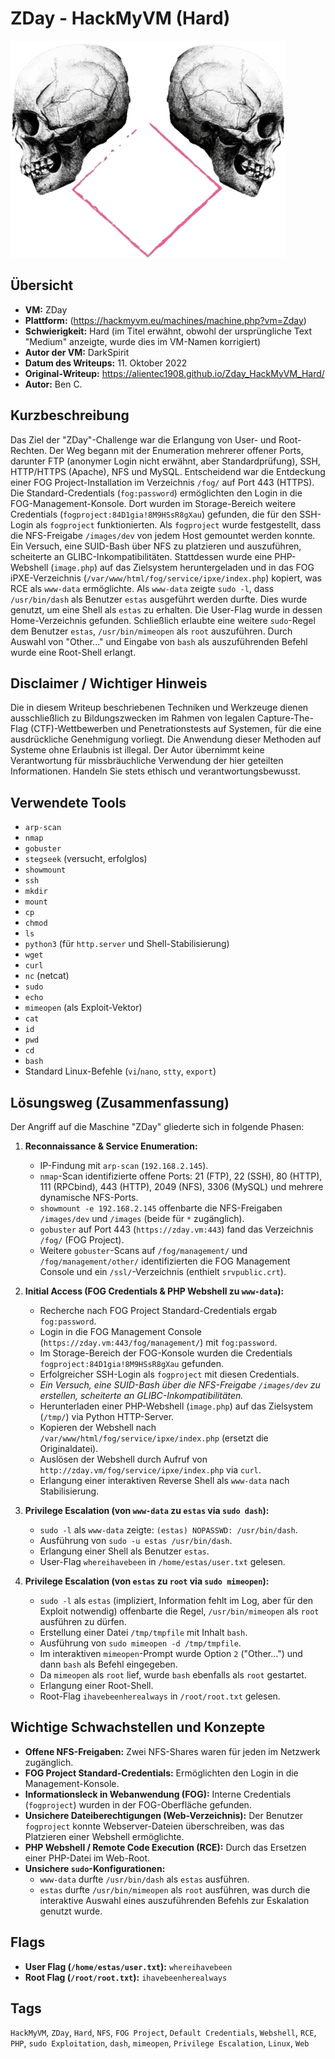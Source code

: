 # ZDay - HackMyVM (Hard)
 
![Zday.png](Zday.png)

## Übersicht

*   **VM:** ZDay
*   **Plattform:** (https://hackmyvm.eu/machines/machine.php?vm=Zday)
*   **Schwierigkeit:** Hard (im Titel erwähnt, obwohl der ursprüngliche Text "Medium" anzeigte, wurde dies im VM-Namen korrigiert)
*   **Autor der VM:** DarkSpirit
*   **Datum des Writeups:** 11. Oktober 2022
*   **Original-Writeup:** https://alientec1908.github.io/Zday_HackMyVM_Hard/
*   **Autor:** Ben C.

## Kurzbeschreibung

Das Ziel der "ZDay"-Challenge war die Erlangung von User- und Root-Rechten. Der Weg begann mit der Enumeration mehrerer offener Ports, darunter FTP (anonymer Login nicht erwähnt, aber Standardprüfung), SSH, HTTP/HTTPS (Apache), NFS und MySQL. Entscheidend war die Entdeckung einer FOG Project-Installation im Verzeichnis `/fog/` auf Port 443 (HTTPS). Die Standard-Credentials (`fog:password`) ermöglichten den Login in die FOG-Management-Konsole. Dort wurden im Storage-Bereich weitere Credentials (`fogproject:84D1gia!8M9HSsR8gXau`) gefunden, die für den SSH-Login als `fogproject` funktionierten. Als `fogproject` wurde festgestellt, dass die NFS-Freigabe `/images/dev` von jedem Host gemountet werden konnte. Ein Versuch, eine SUID-Bash über NFS zu platzieren und auszuführen, scheiterte an GLIBC-Inkompatibilitäten. Stattdessen wurde eine PHP-Webshell (`image.php`) auf das Zielsystem heruntergeladen und in das FOG iPXE-Verzeichnis (`/var/www/html/fog/service/ipxe/index.php`) kopiert, was RCE als `www-data` ermöglichte. Als `www-data` zeigte `sudo -l`, dass `/usr/bin/dash` als Benutzer `estas` ausgeführt werden durfte. Dies wurde genutzt, um eine Shell als `estas` zu erhalten. Die User-Flag wurde in dessen Home-Verzeichnis gefunden. Schließlich erlaubte eine weitere `sudo`-Regel dem Benutzer `estas`, `/usr/bin/mimeopen` als `root` auszuführen. Durch Auswahl von "Other..." und Eingabe von `bash` als auszuführenden Befehl wurde eine Root-Shell erlangt.

## Disclaimer / Wichtiger Hinweis

Die in diesem Writeup beschriebenen Techniken und Werkzeuge dienen ausschließlich zu Bildungszwecken im Rahmen von legalen Capture-The-Flag (CTF)-Wettbewerben und Penetrationstests auf Systemen, für die eine ausdrückliche Genehmigung vorliegt. Die Anwendung dieser Methoden auf Systeme ohne Erlaubnis ist illegal. Der Autor übernimmt keine Verantwortung für missbräuchliche Verwendung der hier geteilten Informationen. Handeln Sie stets ethisch und verantwortungsbewusst.

## Verwendete Tools

*   `arp-scan`
*   `nmap`
*   `gobuster`
*   `stegseek` (versucht, erfolglos)
*   `showmount`
*   `ssh`
*   `mkdir`
*   `mount`
*   `cp`
*   `chmod`
*   `ls`
*   `python3` (für `http.server` und Shell-Stabilisierung)
*   `wget`
*   `curl`
*   `nc` (netcat)
*   `sudo`
*   `echo`
*   `mimeopen` (als Exploit-Vektor)
*   `cat`
*   `id`
*   `pwd`
*   `cd`
*   `bash`
*   Standard Linux-Befehle (`vi`/`nano`, `stty`, `export`)

## Lösungsweg (Zusammenfassung)

Der Angriff auf die Maschine "ZDay" gliederte sich in folgende Phasen:

1.  **Reconnaissance & Service Enumeration:**
    *   IP-Findung mit `arp-scan` (`192.168.2.145`).
    *   `nmap`-Scan identifizierte offene Ports: 21 (FTP), 22 (SSH), 80 (HTTP), 111 (RPCbind), 443 (HTTP), 2049 (NFS), 3306 (MySQL) und mehrere dynamische NFS-Ports.
    *   `showmount -e 192.168.2.145` offenbarte die NFS-Freigaben `/images/dev` und `/images` (beide für `*` zugänglich).
    *   `gobuster` auf Port 443 (`https://zday.vm:443`) fand das Verzeichnis `/fog/` (FOG Project).
    *   Weitere `gobuster`-Scans auf `/fog/management/` und `/fog/management/other/` identifizierten die FOG Management Console und ein `/ssl/`-Verzeichnis (enthielt `srvpublic.crt`).

2.  **Initial Access (FOG Credentials & PHP Webshell zu `www-data`):**
    *   Recherche nach FOG Project Standard-Credentials ergab `fog:password`.
    *   Login in die FOG Management Console (`https://zday.vm:443/fog/management/`) mit `fog:password`.
    *   Im Storage-Bereich der FOG-Konsole wurden die Credentials `fogproject:84D1gia!8M9HSsR8gXau` gefunden.
    *   Erfolgreicher SSH-Login als `fogproject` mit diesen Credentials.
    *   *Ein Versuch, eine SUID-Bash über die NFS-Freigabe `/images/dev` zu erstellen, scheiterte an GLIBC-Inkompatibilitäten.*
    *   Herunterladen einer PHP-Webshell (`image.php`) auf das Zielsystem (`/tmp/`) via Python HTTP-Server.
    *   Kopieren der Webshell nach `/var/www/html/fog/service/ipxe/index.php` (ersetzt die Originaldatei).
    *   Auslösen der Webshell durch Aufruf von `http://zday.vm/fog/service/ipxe/index.php` via `curl`.
    *   Erlangung einer interaktiven Reverse Shell als `www-data` nach Stabilisierung.

3.  **Privilege Escalation (von `www-data` zu `estas` via `sudo dash`):**
    *   `sudo -l` als `www-data` zeigte: `(estas) NOPASSWD: /usr/bin/dash`.
    *   Ausführung von `sudo -u estas /usr/bin/dash`.
    *   Erlangung einer Shell als Benutzer `estas`.
    *   User-Flag `whereihavebeen` in `/home/estas/user.txt` gelesen.

4.  **Privilege Escalation (von `estas` zu `root` via `sudo mimeopen`):**
    *   `sudo -l` als `estas` (impliziert, Information fehlt im Log, aber für den Exploit notwendig) offenbarte die Regel, `/usr/bin/mimeopen` als `root` ausführen zu dürfen.
    *   Erstellung einer Datei `/tmp/tmpfile` mit Inhalt `bash`.
    *   Ausführung von `sudo mimeopen -d /tmp/tmpfile`.
    *   Im interaktiven `mimeopen`-Prompt wurde Option `2` ("Other...") und dann `bash` als Befehl eingegeben.
    *   Da `mimeopen` als `root` lief, wurde `bash` ebenfalls als `root` gestartet.
    *   Erlangung einer Root-Shell.
    *   Root-Flag `ihavebeenherealways` in `/root/root.txt` gelesen.

## Wichtige Schwachstellen und Konzepte

*   **Offene NFS-Freigaben:** Zwei NFS-Shares waren für jeden im Netzwerk zugänglich.
*   **FOG Project Standard-Credentials:** Ermöglichten den Login in die Management-Konsole.
*   **Informationsleck in Webanwendung (FOG):** Interne Credentials (`fogproject`) wurden in der FOG-Oberfläche gefunden.
*   **Unsichere Dateiberechtigungen (Web-Verzeichnis):** Der Benutzer `fogproject` konnte Webserver-Dateien überschreiben, was das Platzieren einer Webshell ermöglichte.
*   **PHP Webshell / Remote Code Execution (RCE):** Durch das Ersetzen einer PHP-Datei im Web-Root.
*   **Unsichere `sudo`-Konfigurationen:**
    *   `www-data` durfte `/usr/bin/dash` als `estas` ausführen.
    *   `estas` durfte `/usr/bin/mimeopen` als `root` ausführen, was durch die interaktive Auswahl eines auszuführenden Befehls zur Eskalation genutzt wurde.

## Flags

*   **User Flag (`/home/estas/user.txt`):** `whereihavebeen`
*   **Root Flag (`/root/root.txt`):** `ihavebeenherealways`

## Tags

`HackMyVM`, `ZDay`, `Hard`, `NFS`, `FOG Project`, `Default Credentials`, `Webshell`, `RCE`, `PHP`, `sudo Exploitation`, `dash`, `mimeopen`, `Privilege Escalation`, `Linux`, `Web`

